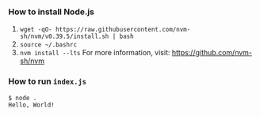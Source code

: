 ### How to install Node.js
1. `wget -qO- https://raw.githubusercontent.com/nvm-sh/nvm/v0.39.5/install.sh | bash`
2. `source ~/.bashrc`
3. `nvm install --lts`
For more information, visit: <https://github.com/nvm-sh/nvm>

### How to run `index.js`
```bash
$ node .
Hello, World!
```
